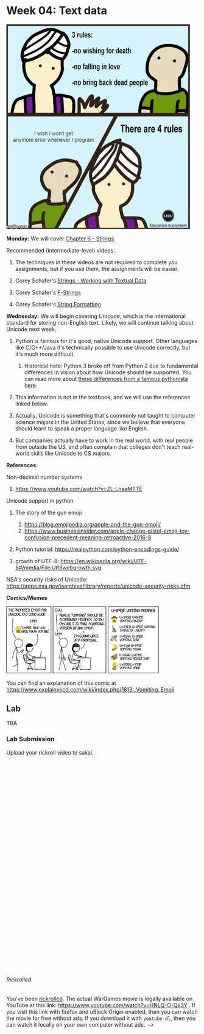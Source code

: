 # Week 04: Text data

![This commic is a joke about error message in python.](4rules.jpg)

**Monday:**
We will cover [Chapter 6 - Strings](https://automatetheboringstuff.com/2e/chapter6/).

<!--
NOTE:
    Need raw strings for homework doctests!
    Need \n \t \r
-->

Recommended (intermediate-level) videos:

1. The techniques in these videos are not required to complete you assignments,
    but if you use them,
    the assignments will be easier.

1. Corey Schafer's [Strings - Working with Textual Data](https://www.youtube.com/watch?v=k9TUPpGqYTo)

1. Corey Schafer's [F-Strings](https://www.youtube.com/watch?v=nghuHvKLhJA)

1. Corey Schafer's [String Formatting](https://www.youtube.com/watch?v=vTX3IwquFkc)

**Wednesday:**
We will begin covering Unicode, which is the international standard for storing non-English text.
Likely, we will continue talking about Unicode next week.

1. Python is famous for it's good, native Unicode support.
    Other languages like C/C++/Java it's technically possible to use Unicode correctly, but it's much more difficult.

    1. Historical note:
        Python 3 broke off from Python 2 due to fundamental differences in vision about how Unicode should be supported.
        You can read more about [these differences from a famous pythonista here](https://lucumr.pocoo.org/2014/1/5/unicode-in-2-and-3/).

1. This information is not in the textbook,
    and we will use the references linked below.

1. Actually, Unicode is something that's commonly not taught to computer science majors in the United States,
    since we believe that everyone should learn to speak a proper language like English.

1. But companies actually have to work in the real world, with real people from outside the US,
    and often complain that colleges don't teach real-world skills like Unicode to CS majors.

**References:**

Non-decimal number systems

1. https://www.youtube.com/watch?v=ZL-LhaaMTTE

Unicode support in python

1. The story of the gun emoji

    1. https://blog.emojipedia.org/apple-and-the-gun-emoji/
    1. https://www.businessinsider.com/apple-change-pistol-emoji-toy-confusion-precedent-meaning-retroactive-2016-8

1. Python tutorial: https://realpython.com/python-encodings-guide/

1. growth of UTF-8: https://en.wikipedia.org/wiki/UTF-8#/media/File:Utf8webgrowth.svg

NSA's security risks of Unicode: https://apps.nsa.gov/iaarchive/library/reports/unicode-security-risks.cfm

**Comics/Memes**

<img width=400px src=vomiting_emoji.png />

You can find an explanation of this comic at https://www.explainxkcd.com/wiki/index.php/1813:_Vomiting_Emoji


## Lab

TBA
<!--
There are two parts for this lab.

### Part I: Markdown

Visit [Issue #41](https://github.com/mikeizbicki/cmc-csci040/issues/41) and follow the instructions there.

### Part II: `youtube-dl`

One of the benefits of python is that it is easy to download and run programs (called scripts) that other people have written.
One such script is called `youtube-dl`,
which lets you easily download videos from youtube and other video sites onto your computer.
(The `-dl` stands for "download").

`pip3` is the program that installs these python scripts onto your computer.
To install `youtube-dl`, run the command
```
$ pip3 install youtube-dl
```
If this command doesn't work for you, then see [Appendix A](https://automatetheboringstuff.com/2e/appendixa/) of *Automate the Boring Stuff* for instructions on configuring `pip3` for your system.

Once you've successfully installed `youtube-dl`,
you can run the script with the command
```
$ python3 -m youtube_dl
```
Notice that the command above uses an underscore `_` instead of a dash `-`.
If everything is working correctly, you should get output that looks like
```
Usage: __main__.py [OPTIONS] URL [URL...]

__main__.py: error: You must provide at least one URL.
Type youtube-dl --help to see a list of all options.
```
In order to download a youtube file, simply paste the URL at the end of the command.
The URL https://www.youtube.com/watch?v=dQw4w9WgXcQ links to the WarGames movie (which is one of the movies to watch to get an A in the class),
and so if you run the command
```
$ python3 -m youtube_dl https://www.youtube.com/watch?v=dQw4w9WgXcQ
```
then the script will download WarGames onto your computer.
If you get an error about a failed SSL certificate, then add the `--no-check-certificate` option to the command above.

After you download the video, play it on your local computer.
Notice that it's not actually the WarGames movie.
[Click here](#rickrolled) for an explanation.

Scripts generally provide detailed help that tells you how to use the command if you pass the `--help` flag.
If you run
```
$ python3 -m youtube_dl --help
```
you can see that `youtube_dl` has many options for things like setting the audio/video quality of the download, downloading entire playlists, and using web proxies for the download.

<!--
1. Corey Schafer's [`if __name__ == '__main__'`](https://www.youtube.com/watch?v=sugvnHA7ElY)

## Lab

Complete the `lab.py` file and submit your doctests to sakai.
-->

### Lab Submission

Upload your rickroll video to sakai.

<br/>
<br/>
<br/>
<br/>
<br/>
<br/>
<br/>
<br/>
<br/>
<br/>
<br/>
<br/>
<br/>
<br/>
<br/>
<br/>
<br/>
<br/>
<br/>
<br/>
<br/>
<br/>
<br/>
<br/>
<br/>
<br/>
<br/>
<br/>
<br/>
<br/>
<br/>
<br/>

###### Rickrolled

You've been [rickrolled](https://en.wikipedia.org/wiki/Rickrolling).
The actual WarGames movie is legally available on YouTube at this link: https://www.youtube.com/watch?v=HNLQ-O-Qx3Y .
If you visit this link with firefox and uBlock Origin enabled,
then you can watch the movie for free without ads.
If you download it with `youtube-dl`, then you can watch it locally on your own computer without ads.
-->
